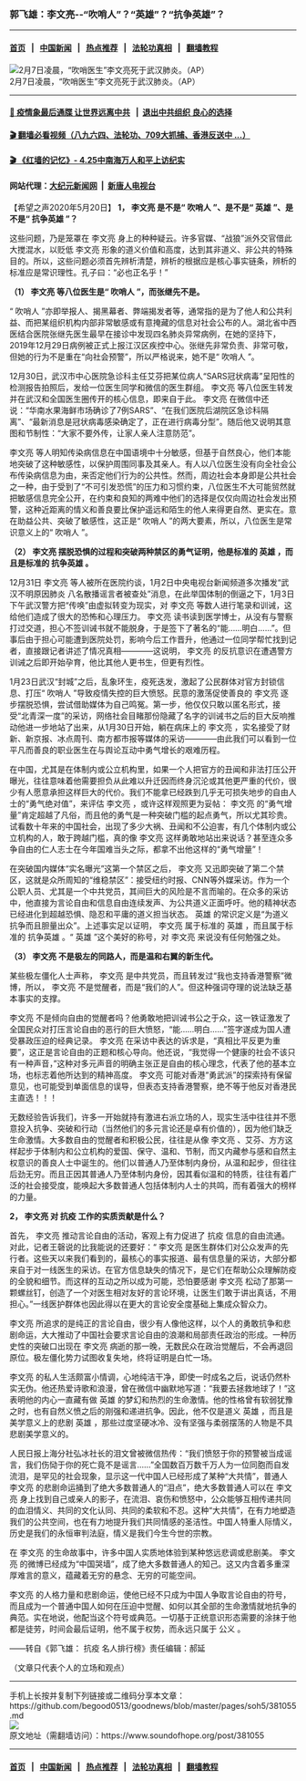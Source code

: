 ### 郭飞雄：李文亮--“吹哨人”？“英雄”？“抗争英雄”？
------------------------

#### [首页](../../README.md)  &nbsp;&nbsp;|&nbsp;&nbsp; [中国新闻](../../indexes/H中国新闻.md)   &nbsp;&nbsp;|&nbsp;&nbsp; [热点推荐](../../indexes/热点推荐.md)  &nbsp;&nbsp;|&nbsp;&nbsp; [法轮功真相](../../../../../basic/blob/master/README.md) &nbsp;&nbsp;|&nbsp;&nbsp; [翻墙教程](https://github.com/gfw-breaker/guides/blob/master/README.md)



<div><img alt="2月7日凌晨，“吹哨医生”李文亮死于武汉肺炎。（AP）" src="https://img.soundofhope.org/2020-02/1581155622764.png"/>
<br/><figcaption class="caption">
 2月7日凌晨，“吹哨医生”李文亮死于武汉肺炎。（AP）
</figcaption></div><hr/>

#### [ 💌 疫情象最后通牒 让世界远离中共](https://github.com/begood0513/goodnews/blob/master/pages/recommended/406691.md) &nbsp; | &nbsp;[退出中共组织 良心的选择](https://github.com/begood0513/goodnews/blob/master/quit/letter.md) 

 #### [ 🎬  翻墙必看视频（八九六四、法轮功、709大抓捕、香港反送中 ...）](https://github.com/gfw-breaker/banned-news1/blob/master/pages/link4.md)

 #### [ 🎬  《红墙的记忆》- 4.25中南海万人和平上访纪实 ](http://141.164.37.227:10000/videos/legend/425.html)

 #### 网站代理：[大纪元新闻网](http://141.164.63.68:10080/gb/) &nbsp;|&nbsp; [新唐人电视台](http://141.164.63.68:8808/gb/)

<div><div class="Content__Wrapper sc-1bvya0-0 grZQxZ">
 <p class="meta-top">
  <span class="meta">
   【希望之声2020年5月20日】
  </span>
  <strong>
   1，
   <ok href="/term/226303">
    李文亮
   </ok>
   是不是“
   <ok href="/term/227176">
    吹哨人
   </ok>
   ”、是不是“
   <ok href="/term/60092">
    英雄
   </ok>
   ”、是不是“
   <ok href="/term/288781">
    抗争英雄
   </ok>
   ”？
  </strong>
 </p>
 <p>
  这些问题，乃是笼罩在
  <ok href="/term/226303">
   李文亮
  </ok>
  身上的种种疑云。许多官媒、“战狼”派外交官借此大搅混水，以贬低
  <ok href="/term/226303">
   李文亮
  </ok>
  形象的道义价值和高度，达到其非道义、非公共的特殊目的。所以，这些问题必须首先辨析清楚，辨析的根据应是核心事实链条，辨析的标准应是常识理性。孔子曰：“必也正名乎！”
 </p>
 <div class="AD_Embed__Wrap-sc-1xslmin-0 igMuqX module desktop">
  <div>
  </div>
 </div>
 <p>
  <strong>
   （1）
   <ok href="/term/226303">
    李文亮
   </ok>
   等八位医生是“
   <ok href="/term/227176">
    吹哨人
   </ok>
   ”，而张继先不是。
  </strong>
 </p>
 <p>
  “
  <ok href="/term/227176">
   吹哨人
  </ok>
  ”亦即举报人、揭黑幕者、弊端揭发者等，通常指的是为了他人和公共利益、而把某组织机构内部非常敏感或有意掩藏的信息对社会公布的人。湖北省中西医结合医院张继先医生最早在接诊中发现四名肺炎异常病例，在她的坚持下，2019年12月29日病例被正式上报江汉区疾控中心。张继先非常负责、非常可敬，但她的行为不是重在“向社会预警”，所以严格说来，她不是“
  <ok href="/term/227176">
   吹哨人
  </ok>
  ”。
 </p>
 <p>
  12月30日，武汉市中心医院急诊科主任艾芬把某位病人“SARS冠状病毒”呈阳性的检测报告拍照后，发给一位医生同学和微信的医生群组。
  <ok href="/term/226303">
   李文亮
  </ok>
  等八位医生转发并在武汉和全国医生圈传开的核心信息，即来自于此。
  <ok href="/term/226303">
   李文亮
  </ok>
  在微信中还说：“华南水果海鲜市场确诊了7例SARS”、“在我们医院后湖院区急诊科隔离”、“最新消息是冠状病毒感染确定了，正在进行病毒分型”。随后他又说明其意图和节制性：“大家不要外传，让家人亲人注意防范”。
 </p>
 <p>
  <ok href="/term/226303">
   李文亮
  </ok>
  等人明知传染病信息在中国语境中十分敏感，但基于自然良心，他们本能地突破了这种敏感性，以保护周围同事及其亲人。有人以八位医生没有向全社会公布传染病信息为由，来否定他们行为的公共性。然而，周边社会本身即是公共社会之一种，由于受到了“不可引发恐慌”的压力和习惯约束，八位医生不大可能贸然就把敏感信息完全公开，在约束和良知的两难中他们的选择是仅仅向周边社会发出预警，这种近距离的情义和善良要比保护遥远和陌生的他人来得更自然、更实在。意在助益公共、突破了敏感性，这正是“
  <ok href="/term/227176">
   吹哨人
  </ok>
  ”的两大要素，所以，八位医生是常识意义上的“
  <ok href="/term/227176">
   吹哨人
  </ok>
  ”。
 </p>
 <p>
  <strong>
   （2）
   <ok href="/term/226303">
    李文亮
   </ok>
   摆脱恐惧的过程和突破两种禁区的勇气证明，他是标准的
   <ok href="/term/60092">
    英雄
   </ok>
   ，而且是标准的
   <ok href="/term/288781">
    抗争英雄
   </ok>
   。
  </strong>
 </p>
 <p>
  12月31日
  <ok href="/term/226303">
   李文亮
  </ok>
  等人被所在医院约谈，1月2日中央电视台新闻频道多次播发“武汉不明原因肺炎 八名散播谣言者被查处”消息，在此举国体制的倒逼之下，1月3日下午武汉警方把“传唤”由虚拟转变为现实，对
  <ok href="/term/226303">
   李文亮
  </ok>
  等数人进行笔录和训诫，这给他们造成了很大的恐怖和心理压力。
  <ok href="/term/226303">
   李文亮
  </ok>
  读书读到医学博士，从没有与警察打过交道，担心不签训诫书就不能脱身，于是签下了著名的“能……明白……”。但事后由于担心可能遭到医院处罚，影响今后工作晋升，他通过一位同学帮忙找到记者，直接跟记者讲述了情况真相————这说明，
  <ok href="/term/226303">
   李文亮
  </ok>
  的反抗意识在遭遇警方训诫之后即开始孕育，他比其他人更书生，但更有烈性。
 </p>
 <div class="AD_Embed__Wrap-sc-1xslmin-0 igMuqX module desktop">
  <div>
  </div>
 </div>
 <p>
  1月23日武汉“封城”之后，乱象环生，疫死迭发，激起了公民群体对官方封锁信息、打压“
  <ok href="/term/227176">
   吹哨人
  </ok>
  ”导致疫情失控的巨大愤怒。民意的激荡促使善良的
  <ok href="/term/226303">
   李文亮
  </ok>
  逐步摆脱恐惧，尝试借助媒体为自己鸣冤。第一步，他仅仅只敢以匿名形式，接受“北青深一度”的采访，网络社会目睹那份隐藏了名字的训诫书之后的巨大反响推动他进一步地站了出来，从1月30日开始，躺在病床上的
  <ok href="/term/226303">
   李文亮
  </ok>
  ，实名接受了财新、新京报、冰点周刊、南方都市报等媒体的采访————由此我们可以看到一位平凡而善良的职业医生在与舆论互动中勇气增长的艰难历程。
 </p>
 <p>
  在中国，尤其是在体制内或公立机构里，如果一个人把官方的丑闻和非法打压公开曝光，往往意味着他需要担负从此难以升迁因而终身沉沦或其他更严重的代价，很少有人愿意承担这样巨大的代价。我们不能拿已经跌到几乎无可损失地步的自由人士的“勇气绝对值”，来评估
  <ok href="/term/226303">
   李文亮
  </ok>
  ，或许这样观照更为妥帖：
  <ok href="/term/226303">
   李文亮
  </ok>
  的“勇气增量”肯定超越了凡俗，而且他的勇气是一种突破门槛的起点勇气，所以尤其珍贵。试看数十年来的中国社会，出现了多少大祸、丑闻和不公迫害，有几个体制内或公立机构的人，敢于跨越门槛，真的像
  <ok href="/term/226303">
   李文亮
  </ok>
  这样勇敢地站出来说话？甚至连众多争自由的仁人志士在今年国难当头之际，都拿不出他这样的“勇气增量”！
 </p>
 <p>
  在突破国内媒体“实名曝光”这第一个禁区之后，
  <ok href="/term/226303">
   李文亮
  </ok>
  又迅即突破了第二个禁区，这就是众所周知的“维稳禁区”：接受纽约时报、CNN等外媒采访。作为一个公职人员、尤其是一个中共党员，其间巨大的风险是不言而喻的。在众多的采访中，他直接为言论自由和信息自由连续发声、为公共道义正面呼吁。他的精神状态已经进化到超越恐惧、隐忍和平庸的道义担当状态。
  <ok href="/term/60092">
   英雄
  </ok>
  的常识定义是“为道义抗争而且胆量出众”。上述事实足以证明，
  <ok href="/term/226303">
   李文亮
  </ok>
  属于标准的
  <ok href="/term/60092">
   英雄
  </ok>
  ，而且属于标准的
  <ok href="/term/288781">
   抗争英雄
  </ok>
  。“
  <ok href="/term/60092">
   英雄
  </ok>
  ”这个美好的称号，对
  <ok href="/term/226303">
   李文亮
  </ok>
  来说没有任何勉强之处。
 </p>
 <p>
  <strong>
   （3）
   <ok href="/term/226303">
    李文亮
   </ok>
   不是极左的同路人，而是温和右翼的新生代。
  </strong>
 </p>
 <p>
  某些极左僵化人士声称，
  <ok href="/term/226303">
   李文亮
  </ok>
  是中共党员，而且转发过“我也支持香港警察”微博，所以，
  <ok href="/term/226303">
   李文亮
  </ok>
  不是觉醒者，而是“我们的人”。但这种强词夺理的说法缺乏基本事实的支撑。
 </p>
 <p>
  <ok href="/term/226303">
   李文亮
  </ok>
  不是倾向自由的觉醒者吗？他勇敢地把训诫书公之于众，这一铁证激发了全国民众对打压言论自由的恶行的巨大愤怒，“能……明白……”签字遂成为国人遭受暴政压迫的经典记录。
  <ok href="/term/226303">
   李文亮
  </ok>
  在采访中表达的诉求是，“真相比平反更为重要”，这正是言论自由的正题和核心导向。他还说，“我觉得一个健康的社会不该只有一种声音，”这种对多元声音的明确主张正是自由的核心理念，代表了他的基本立场，也标志着他所达到的精神高度。
  <ok href="/term/226303">
   李文亮
  </ok>
  可能对香港“勇武派”的探索持有保留意见，也可能受到单面信息的误导，但表态支持香港警察，绝不等于他反对香港民主直选！！！
 </p>
 <div class="AD_Embed__Wrap-sc-1xslmin-0 igMuqX module desktop">
  <div>
  </div>
 </div>
 <p>
  无数经验告诉我们，许多一开始就持有激进右派立场的人，现实生活中往往并不愿意投入抗争、突破和行动（当然他们的多元言论还是卓有价值的），因为他们缺乏生命激情。大多数自由的觉醒者和积极公民，往往是从像
  <ok href="/term/226303">
   李文亮
  </ok>
  、艾芬、方方这样起步于体制内和公立机构的爱国、保守、温和、节制，而又内藏参与感和自然主权意识的善良人士中诞生的。他们以普通人乃至体制内身份，从温和起步，但往往后劲无穷。而且正因其普通人乃至体制内身份，因其看似温和的特质，往往有着广泛的社会接受度，能唤起大多数普通人包括体制内人士的共鸣，而有着强大的榜样的力量。
 </p>
 <p>
  <strong>
   2，
   <ok href="/term/226303">
    李文亮
   </ok>
   对
   <ok href="/term/223324">
    抗疫
   </ok>
   工作的实质贡献是什么？
  </strong>
 </p>
 <p>
  首先，
  <ok href="/term/226303">
   李文亮
  </ok>
  推动言论自由的活动，客观上有力促进了
  <ok href="/term/223324">
   抗疫
  </ok>
  信息的自由流通。对此，记者王磬说的比我能说的还要好：“
  <ok href="/term/226303">
   李文亮
  </ok>
  是医生群体们对公众发声的先行者。这些天以来我们看到的，最核心的事实报道、最有信息量的采访，大部分都来自于对一线医生的采访。在官方信息缺失的情况下，是它们在帮助公众理解防疫的全貌和细节。而这样的互动之所以成为可能，恐怕要感谢
  <ok href="/term/226303">
   李文亮
  </ok>
  松动了那第一颗螺丝钉，创造了一个对医生相对友好的言论环境，让医生们敢于讲出真话，不用担心。”一线医护群体也因此得以在更大的言论安全度基础上集成众智众力。
 </p>
 <p>
  <ok href="/term/226303">
   李文亮
  </ok>
  所追求的是纯正的言论自由，很少有人像他这样，以个人的勇敢抗争和悲剧命运，大大推动了中国社会要求言论自由的浪潮和局部责任政治的形成。一种历史性的突破口出现在
  <ok href="/term/226303">
   李文亮
  </ok>
  病逝的那一晚，无数民众在政治觉醒后，不会再退回原位。极左僵化势力试图收复失地，终将证明是白忙一场。
 </p>
 <p>
  <ok href="/term/226303">
   李文亮
  </ok>
  的私人生活颇富小情调，心地纯洁干净，即使一时成名之后，说话仍然朴实无伪。他还热爱诗歌和浪漫，曾在微信中幽默地写道：“我要去拯救地球了！”这表明他的内心一直藏有做
  <ok href="/term/60092">
   英雄
  </ok>
  的梦幻和热烈的生命激情。他的性格曾有软弱犹豫之时，也有自然义愤之后的刚强和递进抗争。因此，他不仅是道义
  <ok href="/term/60092">
   英雄
  </ok>
  ，而且是美学意义上的悲剧
  <ok href="/term/60092">
   英雄
  </ok>
  ，那些过度坚硬冰冷、没有坚强与柔弱摆荡的人物是不具悲剧美学意义的。
 </p>
 <p>
  人民日报上海分社弘冰社长的泪文曾被微信热传：“我们愤怒于你的预警被当成谣言，我们伤恸于你的死亡竟不是谣言……”全国数百万数千万人为一位同胞而自发流泪，是罕见的社会现象，显示这一代中国人已经形成了某种“大共情”，普通人
  <ok href="/term/226303">
   李文亮
  </ok>
  的悲剧命运捅到了绝大多数普通人的“泪点”，绝大多数普通人可以在
  <ok href="/term/226303">
   李文亮
  </ok>
  身上找到自己或亲人的影子，在流泪、哀伤和愤怒中，公众能够互相传递共同的血泪情义、共同的文化认同、共同的柔软和不忍。这种“大共情”，在有力地塑造我们的公共空间，也在有力地提升我们共同情感的圣洁性。中国人特重人际情义，历史是我们的永恒审判法庭，情义是我们今生今世的宗教。
 </p>
 <div class="AD_Embed__Wrap-sc-1xslmin-0 igMuqX module desktop">
  <div>
  </div>
 </div>
 <p>
  在
  <ok href="/term/226303">
   李文亮
  </ok>
  的生命故事中，许多中国人实质地体验到某种悠远悲调或悲剧美。
  <ok href="/term/226303">
   李文亮
  </ok>
  的微博已经成为“中国哭墙”，成了绝大多数普通人的知己。这又内含着多重深厚难言的意义，蕴藏着无穷的悬念、无穷的可能空间。
 </p>
 <p>
  <ok href="/term/226303">
   李文亮
  </ok>
  的人格力量和悲剧命运，使他已经不只成为中国人争取言论自由的符号，而且成为一个普通中国人如何在压迫中觉醒、如何以其全部的生命激情就地抗争的典范。实在地说，他配当这个符号或典范。一切基于正统意识形态需要的涂抹于他都是徒劳，时间会最后证明，他不属于权势，而永远只属于
  <ok href="/term/288784">
   公义
  </ok>
  。
 </p>
 <p>
  ——转自《郭飞雄：
  <ok href="/term/223324">
   抗疫
  </ok>
  名人排行榜》责任编辑：郝延
 </p>
 <p>
  （文章只代表个人的立场和观点）
 </p>
</div>
</div>
<hr/>
手机上长按并复制下列链接或二维码分享本文章：<br/>
https://github.com/begood0513/goodnews/blob/master/pages/soh5/381055.md <br/>
<a href='https://github.com/begood0513/goodnews/blob/master/pages/soh5/381055.md'><img src='https://github.com/begood0513/goodnews/blob/master/pages/soh5/381055.md.png'/></a> <br/>
原文地址（需翻墙访问）：https://www.soundofhope.org/post/381055


------------------------
#### [首页](../../README.md)  &nbsp;&nbsp;|&nbsp;&nbsp; [中国新闻](../../indexes/H中国新闻.md)   &nbsp;&nbsp;|&nbsp;&nbsp; [热点推荐](../../indexes/热点推荐.md)  &nbsp;&nbsp;|&nbsp;&nbsp; [法轮功真相](../../../../../basic/blob/master/README.md) &nbsp;&nbsp;|&nbsp;&nbsp; [翻墙教程](https://github.com/gfw-breaker/guides/blob/master/README.md)


<img src='http://gfw-breaker.win/goodnews/pages/soh5/381055.md' width='0px' height='0px'/>